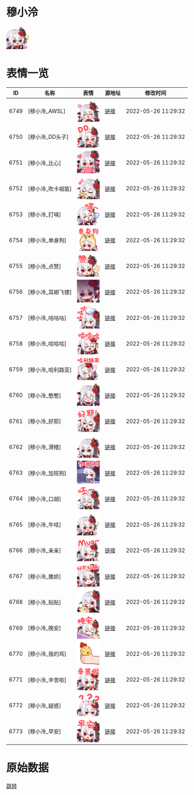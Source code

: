 # 穆小泠

<img src="./cover.png" height="60" alt="cover" />

# 表情一览

|ID|名称|表情|源地址|修改时间|
|----|----|----|----|----|
|6749|[穆小泠_AWSL]|<img src="./pic/006749_%5B穆小泠_AWSL%5D.png" height="60" alt="AWSL"/>|[链接](http://i0.hdslb.com/bfs/emote/d42c6251789d85df8f5ca452c7887e5c2f9dd4cc.png)|2022-05-26 11:29:32|
|6750|[穆小泠_DD头子]|<img src="./pic/006750_%5B穆小泠_DD头子%5D.png" height="60" alt="DD头子"/>|[链接](http://i0.hdslb.com/bfs/emote/486ca12b4c958d9c443038114b06ac80841d5971.png)|2022-05-26 11:29:32|
|6751|[穆小泠_比心]|<img src="./pic/006751_%5B穆小泠_比心%5D.png" height="60" alt="比心"/>|[链接](http://i0.hdslb.com/bfs/emote/d576d631f5bfef747d278566767592024240b593.png)|2022-05-26 11:29:32|
|6752|[穆小泠_吹卡祖笛]|<img src="./pic/006752_%5B穆小泠_吹卡祖笛%5D.png" height="60" alt="吹卡祖笛"/>|[链接](http://i0.hdslb.com/bfs/emote/bc209a734955e10efd9b337c70782ec2d67d2469.png)|2022-05-26 11:29:32|
|6753|[穆小泠_打嗝]|<img src="./pic/006753_%5B穆小泠_打嗝%5D.png" height="60" alt="打嗝"/>|[链接](http://i0.hdslb.com/bfs/emote/6a5da2ae598b8086fe906bb0f79d694fd412036f.png)|2022-05-26 11:29:32|
|6754|[穆小泠_单身狗]|<img src="./pic/006754_%5B穆小泠_单身狗%5D.png" height="60" alt="单身狗"/>|[链接](http://i0.hdslb.com/bfs/emote/49210d7de3ef1d86837335d4119f796619e4aeb0.png)|2022-05-26 11:29:32|
|6755|[穆小泠_点赞]|<img src="./pic/006755_%5B穆小泠_点赞%5D.png" height="60" alt="点赞"/>|[链接](http://i0.hdslb.com/bfs/emote/1b013cd09eb204a4f5faac282a3f0debf049a4b8.png)|2022-05-26 11:29:32|
|6756|[穆小泠_耳翅飞镖]|<img src="./pic/006756_%5B穆小泠_耳翅飞镖%5D.png" height="60" alt="耳翅飞镖"/>|[链接](http://i0.hdslb.com/bfs/emote/041bb8cf1494fc553ddf62137503fe8e0198731e.png)|2022-05-26 11:29:32|
|6757|[穆小泠_咕咕咕]|<img src="./pic/006757_%5B穆小泠_咕咕咕%5D.png" height="60" alt="咕咕咕"/>|[链接](http://i0.hdslb.com/bfs/emote/555a3fea617f9c13468c799ef539e7f115746ea4.png)|2022-05-26 11:29:32|
|6758|[穆小泠_哈哈哈]|<img src="./pic/006758_%5B穆小泠_哈哈哈%5D.png" height="60" alt="哈哈哈"/>|[链接](http://i0.hdslb.com/bfs/emote/328c7d162f3e23ba8b9bb340f304d56f792d56cc.png)|2022-05-26 11:29:32|
|6759|[穆小泠_哈利路亚]|<img src="./pic/006759_%5B穆小泠_哈利路亚%5D.png" height="60" alt="哈利路亚"/>|[链接](http://i0.hdslb.com/bfs/emote/867293969f64634148e5d97ca4a4077cebef4d1f.png)|2022-05-26 11:29:32|
|6760|[穆小泠_憨憨]|<img src="./pic/006760_%5B穆小泠_憨憨%5D.png" height="60" alt="憨憨"/>|[链接](http://i0.hdslb.com/bfs/emote/e42920f761e9324e2f25beb40514a2babfbbd886.png)|2022-05-26 11:29:32|
|6761|[穆小泠_好耶]|<img src="./pic/006761_%5B穆小泠_好耶%5D.png" height="60" alt="好耶"/>|[链接](http://i0.hdslb.com/bfs/emote/2781a9d19954a9b7db5bef61d8275ff707175684.png)|2022-05-26 11:29:32|
|6762|[穆小泠_滑稽]|<img src="./pic/006762_%5B穆小泠_滑稽%5D.png" height="60" alt="滑稽"/>|[链接](http://i0.hdslb.com/bfs/emote/1d324efdb731b9cfd98002bafbf841ecf954a59b.png)|2022-05-26 11:29:32|
|6763|[穆小泠_加班狗]|<img src="./pic/006763_%5B穆小泠_加班狗%5D.png" height="60" alt="加班狗"/>|[链接](http://i0.hdslb.com/bfs/emote/1b188631105ae7583cf6b2ebc326f6ec18271c26.png)|2022-05-26 11:29:32|
|6764|[穆小泠_口胡]|<img src="./pic/006764_%5B穆小泠_口胡%5D.png" height="60" alt="口胡"/>|[链接](http://i0.hdslb.com/bfs/emote/4abf689e87f9f7d8f3a42f34712f3afd0e17d660.png)|2022-05-26 11:29:32|
|6765|[穆小泠_牛哇]|<img src="./pic/006765_%5B穆小泠_牛哇%5D.png" height="60" alt="牛哇"/>|[链接](http://i0.hdslb.com/bfs/emote/e65433de60821e45c663e5970a0b64cbb5bfd6e9.png)|2022-05-26 11:29:32|
|6766|[穆小泠_亲亲]|<img src="./pic/006766_%5B穆小泠_亲亲%5D.png" height="60" alt="亲亲"/>|[链接](http://i0.hdslb.com/bfs/emote/7e01bac6dada03024524cbd552441b2d6fd426d0.png)|2022-05-26 11:29:32|
|6767|[穆小泠_撒娇]|<img src="./pic/006767_%5B穆小泠_撒娇%5D.png" height="60" alt="撒娇"/>|[链接](http://i0.hdslb.com/bfs/emote/01681787f988134153291938a0fbd480a171bdd1.png)|2022-05-26 11:29:32|
|6768|[穆小泠_贴贴]|<img src="./pic/006768_%5B穆小泠_贴贴%5D.png" height="60" alt="贴贴"/>|[链接](http://i0.hdslb.com/bfs/emote/707dd0ae3b036fa588bc27ef22b8bcbd574bb7a3.png)|2022-05-26 11:29:32|
|6769|[穆小泠_晚安]|<img src="./pic/006769_%5B穆小泠_晚安%5D.png" height="60" alt="晚安"/>|[链接](http://i0.hdslb.com/bfs/emote/ddce18bf9568ed1d364d32240fc1a685e17b7209.png)|2022-05-26 11:29:32|
|6770|[穆小泠_我的鸡]|<img src="./pic/006770_%5B穆小泠_我的鸡%5D.png" height="60" alt="我的鸡"/>|[链接](http://i0.hdslb.com/bfs/emote/cd7775044e78dc8e24679e70a57da7743b151acf.png)|2022-05-26 11:29:32|
|6771|[穆小泠_辛苦啦]|<img src="./pic/006771_%5B穆小泠_辛苦啦%5D.png" height="60" alt="辛苦啦"/>|[链接](http://i0.hdslb.com/bfs/emote/5c136e60b922856d1441d082a9fa7373f1b189b3.png)|2022-05-26 11:29:32|
|6772|[穆小泠_疑惑]|<img src="./pic/006772_%5B穆小泠_疑惑%5D.png" height="60" alt="疑惑"/>|[链接](http://i0.hdslb.com/bfs/emote/f6c3d71bf29ba84019ff7672c2437e31311cb183.png)|2022-05-26 11:29:32|
|6773|[穆小泠_早安]|<img src="./pic/006773_%5B穆小泠_早安%5D.png" height="60" alt="早安"/>|[链接](http://i0.hdslb.com/bfs/emote/d03763a15c69d1277b88deed5d375f4468ae42c7.png)|2022-05-26 11:29:32|

# 原始数据

[跳转](./raw.json)

